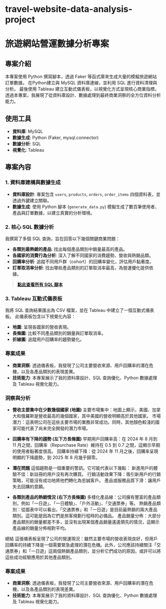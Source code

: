 # travel-website-data-analysis-project
# 旅遊網站營運數據分析專案

## 專案介紹
本專案使用 Python 撰寫腳本，透過 Faker 等函式庫來生成大量的模擬旅遊網站訂單數據。
在Python建立與 MySQL 資料庫連線，並利用 SQL 進行資料清理與分析。
最後使用 Tableau 建立互動式儀表板，以視覺化方式呈現核心商業指標。
透過本專案，我展現了從資料庫設計、數據處理到最終商業洞察的全方位資料分析能力。

## 使用工具
- **資料庫**: MySQL
- **數據生成**: Python (Faker, mysql.connector)
- **數據分析**: SQL
- **視覺化**: Tableau

## 專案內容
### 1. 資料庫建構與數據生成
- **資料庫設計**: 專案包含 `users`, `products`, `orders`, `order_items` 四個資料表，並透過外鍵建立關聯。
- **數據生成**: 使用 Python 腳本 (`generate_data.py`) 模擬生成了數百筆使用者、產品與訂單數據，以建立真實的分析環境。

### 2. 核心 SQL 數據分析
我撰寫了多個 SQL 查詢，旨在回答以下幾個關鍵商業問題：
- **各類別最熱銷的產品**: 找出每個產品類別中銷量最高的產品。
- **各國家的消費行為分析**: 深入了解不同國家的消費趨勢、營收與熱銷品類。
- **回購率分析**: 追蹤不同用戶群（cohort）的回購率變化，評估用戶黏著度。
- **訂單取消率分析**: 找出哪些產品類別的訂單取消率最高，為營運優化提供依據。

> **[點此查看所有 SQL 腳本](project_analysis.sql)**

### 3. Tableau 互動式儀表板
我將 SQL 查詢結果匯出為 CSV 檔案，並在 Tableau 中建立了一個互動式儀表板。
此儀表板包含以下視覺化內容：
- **地圖**: 呈現各國家的營收表現。
- **長條圖**: 比較不同產品類別的銷量與訂單取消率。
- **折線圖**: 追蹤用戶回購率的趨勢變化。


### 專案成果
- **商業洞察**: 透過儀表板，我發現了公司主要營收來源、用戶回購率的潛在危機，以及各產品類別的表現差異。
- **技術能力**: 本專案展示了我的資料庫設計、SQL 查詢優化、Python 數據處理及 Tableau 視覺化能力。

### 洞察與分析
- **營收主要集中在少數幾個國家 (地圖)**
主要市場集中：地圖上顯示，美國、加拿大和俄羅斯是營收最高的幾個國家，其中美國的營收明顯高於其他國家。
市場潛力：這表明公司在這些主要市場的業務非常成功。同時，其他顏色較淺的國家可能代表了尚未完全開發的潛力市場。

- **回購率有下降的趨勢 (左下方長條圖)**
早期用戶回購率高：在 2024 年 8 月到 11 月之間，回購率（Repurchase Rate）維持在 0.5 到 0.7 之間，這顯示早期的使用者黏著度很高。
回購率持續下降：從 2024 年 11 月之後，回購率呈現明顯的下降趨勢，到 2025 年 8 月幾乎歸零。

- **潛在問題** 這個趨勢是一個重要的警訊。它可能代表以下幾點：
新進用戶的體驗不佳：新註冊的用戶沒有再次購買。
行銷活動效果下降：吸引新用戶的行銷策略，可能沒有成功地將他們轉化為忠誠客戶。
產品或服務品質下滑：讓用戶失去回購的意願。

- **各類別產品的熱銷情況 (右下方長條圖)**
多樣化產品線：公司擁有豐富的產品類別，例如「一日遊」、「一日體驗」、「戶外活動」、「交通票券」等。
熱銷產品類別：從圖表中可以看出，「交通票券」和「一日遊」是目前最熱銷的兩大產品類別。這可能是因為它們是旅客規劃行程時的必備品。
產品銷量分佈：大部分產品類別的銷量都差不多，並沒有出現某個產品銷量遙遙領先的情況，這顯示產品線的銷量分佈相對平均。

總結
這張儀表板呈現了公司的營運現況：雖然主要市場的營收表現良好，但用戶回購率的持續下降是一個需要緊急處理的潛在危機。此外，公司應該持續關注「交通票券」和「一日遊」這兩個熱銷產品類別，並分析它們成功的原因，或許可以將這些成功經驗應用於其他產品類別。

### 專案成果
- **商業洞察**: 透過儀表板，我發現了公司主要營收來源、用戶回購率的潛在危機，以及各產品類別的表現差異。
- **技術能力**: 本專案展示了我的資料庫設計、SQL 查詢優化、Python 數據處理及 Tableau 視覺化能力。
